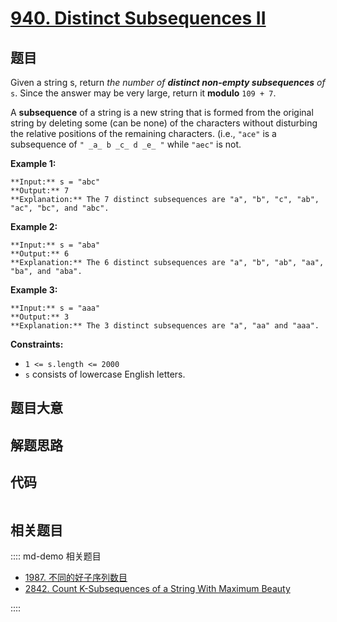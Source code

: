 # [940. Distinct Subsequences II](https://leetcode.com/problems/distinct-subsequences-ii)

## 题目

Given a string s, return _the number of **distinct non-empty subsequences**
of_ `s`. Since the answer may be very large, return it **modulo** `109 + 7`.

A **subsequence** of a string is a new string that is formed from the original
string by deleting some (can be none) of the characters without disturbing the
relative positions of the remaining characters. (i.e., `"ace"` is a
subsequence of `" _a_ b _c_ d _e_ "` while `"aec"` is not.



**Example 1:**

    
    
    **Input:** s = "abc"
    **Output:** 7
    **Explanation:** The 7 distinct subsequences are "a", "b", "c", "ab", "ac", "bc", and "abc".
    

**Example 2:**

    
    
    **Input:** s = "aba"
    **Output:** 6
    **Explanation:** The 6 distinct subsequences are "a", "b", "ab", "aa", "ba", and "aba".
    

**Example 3:**

    
    
    **Input:** s = "aaa"
    **Output:** 3
    **Explanation:** The 3 distinct subsequences are "a", "aa" and "aaa".
    



**Constraints:**

  * `1 <= s.length <= 2000`
  * `s` consists of lowercase English letters.


## 题目大意

## 解题思路

## 代码

```javascript

```

## 相关题目

:::: md-demo 相关题目
- [1987. 不同的好子序列数目](https://leetcode.com/problems/number-of-unique-good-subsequences)
- [2842. Count K-Subsequences of a String With Maximum Beauty](https://leetcode.com/problems/count-k-subsequences-of-a-string-with-maximum-beauty)

::::

